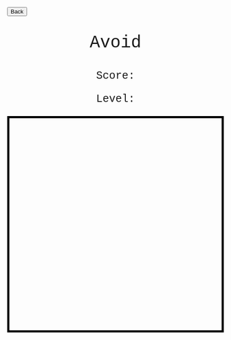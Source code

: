 <html>
<form action="https://potato2017.github.io/">
<button type="submit">Back</button>
</form>
<p class=topTitle>Avoid</p>
<p class=score>Score: <span id=score></span></p>
<p class=level>Level: <span id=level></span></p>
<canvas id="Game" width="500" height="500"></canvas>
</html>
<style>
.topTitle{
  text-align: center;
  font-family: "Courier New";
  font-size: 40px;
}
.score{
  text-align: center;
  font-family: "Courier New";
  font-size: 25px;
}
.level{
  text-align: center;
  font-family: "Courier New";
  font-size: 25px;
}
#Game {
  padding-left: 0;
  padding-right: 0;
  margin-left: auto;
  margin-right: auto;
  display: block;
  border: 5px solid black;
}
</style>
<script>
console.log("This game is still in the development phase! There are bound to be bugs!");
var canvas = document.getElementById("Game");
ctx = canvas.getContext("2d");
var obstacles = [];
var gameOver = true;
var score = 0;
var level = 1;
var levelOneDone = false;
var levelTwoDone = false;
var levelThreeDone = false;
var levelFourDone = false;
var spawnSpeed = 5;
var levelFiveDone = false;
var levelSixDone = false;
var levelSevenDone = false;
var levelEightDone = false;
var levelNineDone = false;
const DIRCHANGEINTERVAL = 1;
var dirChangeCooldown = 1;
var changeDirThisFrame = false;
var obstaclesIndexToRemove = []
window.setInterval(update, 10);
var player = {x: 250, y: 250};
function update() {
  if (gameOver) {
    drawStart(); //draw the start
  } else {
    updateFrames();
  }
}
function drawStart() {
  score = 0;
  level = 1;
  levelOneDone = false;
  levelTwoDone = false;
  levelThreeDone = false;
  levelFourDone = false;
  levelFiveDone = false;
  levelSixDone = false;
  levelSevenDone = false;
  levelEightDone = false;
  levelNineDone = false;
  spawnSpeed = 1;
  ctx.font = "25px Courier New";
  ctx.fillText('Press "a" to start', 10, 25);
}
window.onkeyup = function() {
  if (gameOver && event.key == "a") {
    gameOver = false; //test if game is over
    obstacles=[];
    drawBackground();
    player.y = 240;
    player.x = 240;
  }
};
window.onkeydown = function() {
  if (event.key == "w" || event.key == "ArrowUp"){
      player.y -= 10;
      if (player.y < 0){
          player.y = 0;
      }
  }
  if (event.key == "a" || event.key == "ArrowLeft"){
      player.x -= 10;
      if (player.x < 0) {
          player.x = 0;
      }
  }
  if (event.key == "s" || event.key == "ArrowDown"){
      player.y += 10;
      if (player.y > 480) {
          player.y = 480;
      }
  }
  if (event.key == "d" || event.key == "ArrowRight"){
      player.x += 10;
      if (player.x > 480) {
          player.x = 480;
      }
  }
}
var spawnerCoolDown = 30/Math.pow(spawnSpeed,2);
function updateFrames() {
  drawBackground();
  drawObstacles();
  drawPlayer();
  if (score == 1 && !levelOneDone) {
    spawnSpeed ++;
    levelOneDone = true;
    level = 2;
  }
  if (score == 3 && !levelTwoDone) {
    spawnSpeed ++;
    levelTwoDone = true;
    level = 3;
  }
  if (score == 5 && !levelThreeDone) {
    spawnSpeed ++;
    levelThreeDone = true;
    level = 4;
  }
  if (score == 10 && !levelFourDone) {
    spawnSpeed ++;
    levelFourDone = true;
    level = 5;
  }
  if (score == 15 && !levelFiveDone) {
    spawnSpeed ++;
    levelFiveDone = true;
    level = 6;
  }
  if (score == 20 && !levelSixDone) {
    spawnSpeed ++;
    levelSixDone = true;
    level = 7;
  }
  if (score == 25 && !levelSevenDone) {
    spawnSpeed ++;
    levelSevenDone = true;
    level = 8;
  }
  if (score == 50 && !levelEightDone) {
    spawnSpeed ++;
    levelEightDone = true;
    level = 9;
  }
  if (score == 100 && !levelNineDone) {
    spawnSpeed ++;
    levelNineDone = true;
    level = 10;
  }
  document.getElementById("score").innerHTML = score;
  document.getElementById("level").innerHTML = level;
  spawnerCoolDown--;
  dirChangeCooldown--;
  if (dirChangeCooldown == 0) {
      changeDirThisFrame = true;
      dirChangeCooldown = DIRCHANGEINTERVAL
  } else {
      changeDirThisFrame = false;
  }
  if (spawnerCoolDown <= 0) {
      spawnObstacle();
  }
  for (var i = 0; i < obstacles.length; i++){
    if (obstacles[i] == undefined || obstacles[i] == null) {
      continue;
    }
      if (changeDirThisFrame) {
          obstacles[i].direction = (Math.PI*(Math.floor(Math.random() * 360)))/180;
      }
      obstacles[i].x += Math.floor(2*Math.cos(obstacles[i].direction));
      obstacles[i].y -= Math.floor(2*Math.sin(obstacles[i].direction));
      if (obstacles[i].x <= player.x + 20 &&
        obstacles[i].x + 20 >= player.x &&
       obstacles[i].y <= player.y + 20 &&
       obstacles[i].y + 20 >= player.y) {
      gameOver=true;
    }
      if (obstacles[i].timeToLive == 0) {
          obstacles.splice(i,1);
          i--;
          score++;
          continue;
      }
      obstacles[i].timeToLive--;
  }
}
function drawPlayer(){
  ctx.fillStyle = "black";
  ctx.fillRect(player.x, player.y, 20, 20);
}
function spawnObstacle() {
  //spawn an obstacle
  var obstacle = null;
  if (Math.random() < 0.5) {
    obstacle = {
    x: Math.floor(Math.random()*(player.x-50)),
    y: Math.floor(480*Math.random()),
    direction: 0,
    timeToLive: 500
    };
  } else {
    obstacle = {
    x: Math.floor(Math.random()*(450-player.x))+player.x+30,
    y: Math.floor(480*Math.random()),
    direction: 0,
    timeToLive: 500
  };
}
  obstacles.push(obstacle);
  spawnerCoolDown = 100+Math.floor(Math.random() * 50)/Math.pow(spawnSpeed,2);
}
function drawObstacles() {
  for (var i = 0; i < obstacles.length; i+=1) {
    var obstacle = obstacles[i]; // add var
    ctx.beginPath();
    ctx.rect(obstacle.x, obstacle.y, 20, 20);
    ctx.fillStyle = "lime";
    ctx.fill();
  }
}
function drawBackground() {
  ctx.beginPath();
  ctx.rect(0, 0, canvas.width, canvas.height);
  ctx.fillStyle = "white"; //hide words
  ctx.fill();
  ctx.beginPath();
}
</script>